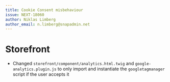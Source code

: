 ```yaml
---
title: Cookie Consent misbehaviour
issue: NEXT-18060
author: Niklas Limberg
author_email: n.limberg@snapadmin.net
---
```

# Storefront
* Changed `storefront/component/analytics.html.twig` and `google-analytics.plugin.js` to only import and instantiate the `googletagmanager` script if the user accepts it
